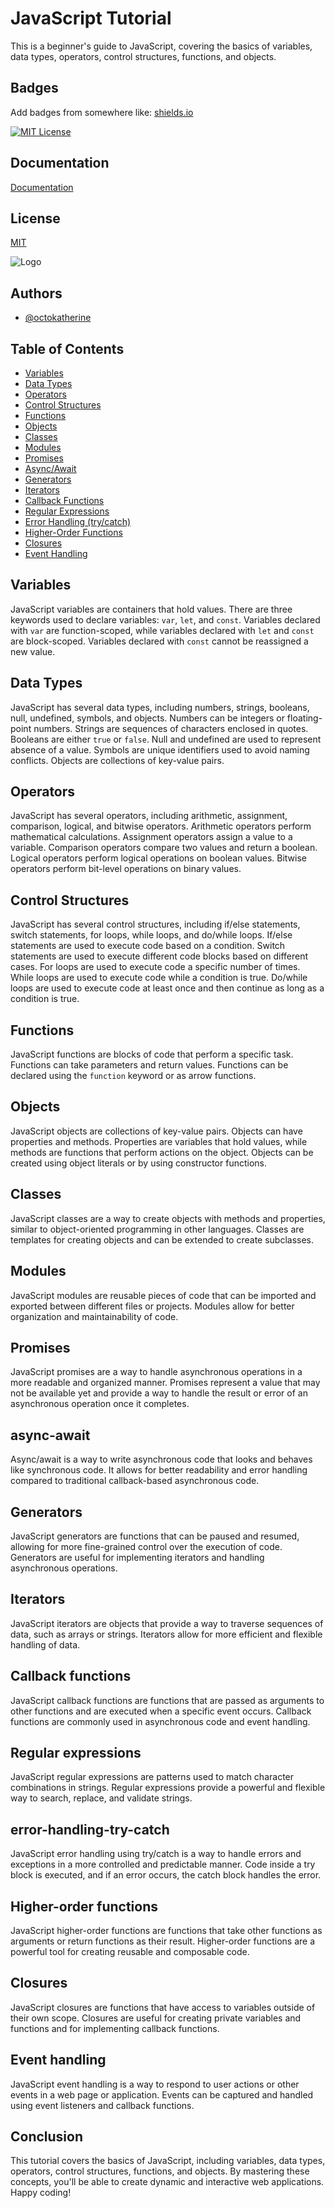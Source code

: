 # JavaScript Tutorial

This is a beginner's guide to JavaScript, covering the basics of variables, data types, operators, control structures, functions, and objects.

## Badges

Add badges from somewhere like: [shields.io](https://shields.io/)

[![MIT License](https://img.shields.io/badge/License-MIT-green.svg)](https://choosealicense.com/licenses/mit/)



## Documentation

[Documentation](https://linktodocumentation)


## License

[MIT](https://choosealicense.com/licenses/mit/)


![Logo](https://dev-to-uploads.s3.amazonaws.com/uploads/articles/th5xamgrr6se0x5ro4g6.png)


## Authors

- [@octokatherine](https://www.github.com/octokatherine)







## Table of Contents

- [Variables](#variables)
- [Data Types](#data-types)
- [Operators](#operators)
- [Control Structures](#control-structures)
- [Functions](#functions)
- [Objects](#objects)
- [Classes](#classes)
- [Modules](#modules)
- [Promises](#promises)
- [Async/Await](#async-await)
- [Generators](#generators)
- [Iterators](#iterators)
- [Callback Functions](#callback-functions)
- [Regular Expressions](#regular-expressions)
- [Error Handling (try/catch)](#error-handling-try-catch)
- [Higher-Order Functions](#higher-order-functions)
- [Closures](#closures)
- [Event Handling](#event-handling)


## Variables

JavaScript variables are containers that hold values. There are three keywords used to declare variables: `var`, `let`, and `const`. Variables declared with `var` are function-scoped, while variables declared with `let` and `const` are block-scoped. Variables declared with `const` cannot be reassigned a new value.

## Data Types

JavaScript has several data types, including numbers, strings, booleans, null, undefined, symbols, and objects. Numbers can be integers or floating-point numbers. Strings are sequences of characters enclosed in quotes. Booleans are either `true` or `false`. Null and undefined are used to represent absence of a value. Symbols are unique identifiers used to avoid naming conflicts. Objects are collections of key-value pairs.

## Operators

JavaScript has several operators, including arithmetic, assignment, comparison, logical, and bitwise operators. Arithmetic operators perform mathematical calculations. Assignment operators assign a value to a variable. Comparison operators compare two values and return a boolean. Logical operators perform logical operations on boolean values. Bitwise operators perform bit-level operations on binary values.

## Control Structures

JavaScript has several control structures, including if/else statements, switch statements, for loops, while loops, and do/while loops. If/else statements are used to execute code based on a condition. Switch statements are used to execute different code blocks based on different cases. For loops are used to execute code a specific number of times. While loops are used to execute code while a condition is true. Do/while loops are used to execute code at least once and then continue as long as a condition is true.

## Functions

JavaScript functions are blocks of code that perform a specific task. Functions can take parameters and return values. Functions can be declared using the `function` keyword or as arrow functions.

## Objects

JavaScript objects are collections of key-value pairs. Objects can have properties and methods. Properties are variables that hold values, while methods are functions that perform actions on the object. Objects can be created using object literals or by using constructor functions.

## Classes

JavaScript classes are a way to create objects with methods and properties, similar to object-oriented programming in other languages. Classes are templates for creating objects and can be extended to create subclasses.

## Modules

JavaScript modules are reusable pieces of code that can be imported and exported between different files or projects. Modules allow for better organization and maintainability of code.

## Promises

JavaScript promises are a way to handle asynchronous operations in a more readable and organized manner. Promises represent a value that may not be available yet and provide a way to handle the result or error of an asynchronous operation once it completes.

## async-await

Async/await is a way to write asynchronous code that looks and behaves like synchronous code. It allows for better readability and error handling compared to traditional callback-based asynchronous code.

## Generators

JavaScript generators are functions that can be paused and resumed, allowing for more fine-grained control over the execution of code. Generators are useful for implementing iterators and handling asynchronous operations.

## Iterators

JavaScript iterators are objects that provide a way to traverse sequences of data, such as arrays or strings. Iterators allow for more efficient and flexible handling of data.

## Callback functions

JavaScript callback functions are functions that are passed as arguments to other functions and are executed when a specific event occurs. Callback functions are commonly used in asynchronous code and event handling.

## Regular expressions

JavaScript regular expressions are patterns used to match character combinations in strings. Regular expressions provide a powerful and flexible way to search, replace, and validate strings.

## error-handling-try-catch

JavaScript error handling using try/catch is a way to handle errors and exceptions in a more controlled and predictable manner. Code inside a try block is executed, and if an error occurs, the catch block handles the error.

## Higher-order functions

JavaScript higher-order functions are functions that take other functions as arguments or return functions as their result. Higher-order functions are a powerful tool for creating reusable and composable code.

## Closures

JavaScript closures are functions that have access to variables outside of their own scope. Closures are useful for creating private variables and functions and for implementing callback functions.

## Event handling

JavaScript event handling is a way to respond to user actions or other events in a web page or application. Events can be captured and handled using event listeners and callback functions.

## Conclusion

This tutorial covers the basics of JavaScript, including variables, data types, operators, control structures, functions, and objects. By mastering these concepts, you'll be able to create dynamic and interactive web applications. Happy coding!
